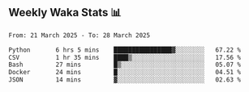 ## Weekly Waka Stats 📊
<!--START_SECTION:waka-->

```txt
From: 21 March 2025 - To: 28 March 2025

Python       6 hrs 5 mins    ████████████████▓░░░░░░░░   67.22 %
CSV          1 hr 35 mins    ████▒░░░░░░░░░░░░░░░░░░░░   17.56 %
Bash         27 mins         █▒░░░░░░░░░░░░░░░░░░░░░░░   05.07 %
Docker       24 mins         █░░░░░░░░░░░░░░░░░░░░░░░░   04.51 %
JSON         14 mins         ▓░░░░░░░░░░░░░░░░░░░░░░░░   02.63 %
```

<!--END_SECTION:waka-->

<!--

Here are some ideas to get you started:

- 🔭 I’m currently working on (way to add branches committed on)
- 🌱 I’m currently learning Web Frameworks and Machine Learning! (Lisp, JS (react & angular), Python, and __)
- 💬 Ask me about ...
- 📫 How to reach me: 
- 😄 Pronouns: He/Him/His
- ⚡ Fun fact: ...

that-recsys-lab
-->
